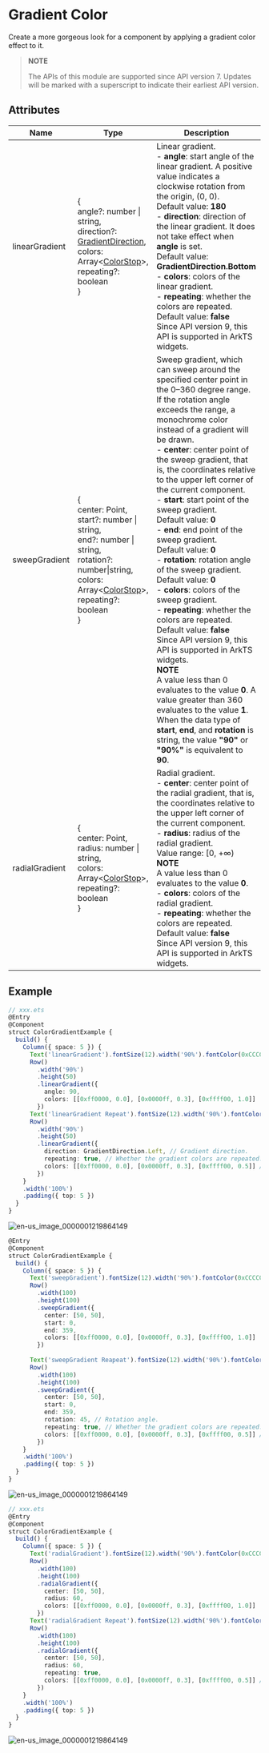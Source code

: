 # Gradient Color

Create a more gorgeous look for a component by applying a gradient color effect to it.

>  **NOTE**
>
> The APIs of this module are supported since API version 7. Updates will be marked with a superscript to indicate their earliest API version.


## Attributes


| Name             | Type                                        | Description                              |
| -------------- | -------------------------------------------- | ----------------------------------- |
| linearGradient | {<br>angle?: number \| string,<br>direction?: [GradientDirection](ts-appendix-enums.md#gradientdirection),<br>colors: Array&lt;[ColorStop](ts-basic-components-gauge.md#colorstop)&gt;,<br>repeating?: boolean<br>} | Linear gradient.<br>- **angle**: start angle of the linear gradient. A positive value indicates a clockwise rotation from the origin, (0, 0).<br> Default value: **180**<br>- **direction**: direction of the linear gradient. It does not take effect when **angle** is set.<br> Default value: **GradientDirection.Bottom**<br>- **colors**: colors of the linear gradient.<br>- **repeating**: whether the colors are repeated.<br> Default value: **false**<br>Since API version 9, this API is supported in ArkTS widgets.|
| sweepGradient  | {<br>center: Point,<br>start?: number \| string,<br>end?: number \| string,<br>rotation?: number\|string,<br>colors: Array&lt;[ColorStop](ts-basic-components-gauge.md#colorstop)&gt;,<br>repeating?: boolean<br>} | Sweep gradient, which can sweep around the specified center point in the 0–360 degree range. If the rotation angle exceeds the range, a monochrome color instead of a gradient will be drawn.<br>- **center**: center point of the sweep gradient, that is, the coordinates relative to the upper left corner of the current component.<br>- **start**: start point of the sweep gradient.<br> Default value: **0**<br>- **end**: end point of the sweep gradient.<br> Default value: **0**<br>- **rotation**: rotation angle of the sweep gradient.<br> Default value: **0**<br>- **colors**: colors of the sweep gradient.<br>- **repeating**: whether the colors are repeated.<br>  Default value: **false**<br>Since API version 9, this API is supported in ArkTS widgets.<br>**NOTE**<br>A value less than 0 evaluates to the value **0**. A value greater than 360 evaluates to the value **1**.<br>When the data type of **start**, **end**, and **rotation** is string, the value **"90"** or **"90%"** is equivalent to **90**. |
| radialGradient | {<br>center: Point,<br> radius: number \| string,<br>colors: Array&lt;[ColorStop](ts-basic-components-gauge.md#colorstop)&gt;,<br>repeating?: boolean<br>} | Radial gradient.<br>- **center**: center point of the radial gradient, that is, the coordinates relative to the upper left corner of the current component.<br>- **radius**: radius of the radial gradient.<br>  Value range: [0, +∞)<br> **NOTE**<br>A value less than 0 evaluates to the value **0**.<br>- **colors**: colors of the radial gradient.<br>- **repeating**: whether the colors are repeated.<br> Default value: **false**<br>Since API version 9, this API is supported in ArkTS widgets. |


## Example

```ts
// xxx.ets
@Entry
@Component
struct ColorGradientExample {
  build() {
    Column({ space: 5 }) {
      Text('linearGradient').fontSize(12).width('90%').fontColor(0xCCCCCC)
      Row()
        .width('90%')
        .height(50)
        .linearGradient({
          angle: 90,
          colors: [[0xff0000, 0.0], [0x0000ff, 0.3], [0xffff00, 1.0]]
        })
      Text('linearGradient Repeat').fontSize(12).width('90%').fontColor(0xCCCCCC)
      Row()
        .width('90%')
        .height(50)
        .linearGradient({
          direction: GradientDirection.Left, // Gradient direction.
          repeating: true, // Whether the gradient colors are repeated.
          colors: [[0xff0000, 0.0], [0x0000ff, 0.3], [0xffff00, 0.5]] // The gradient colors are repeated because the last color stop is less than 1.
        })
    }
    .width('100%')
    .padding({ top: 5 })
  }
}
```

![en-us_image_0000001219864149](figures/gradientColor1.png)

```ts
@Entry
@Component
struct ColorGradientExample {
  build() {
    Column({ space: 5 }) {
      Text('sweepGradient').fontSize(12).width('90%').fontColor(0xCCCCCC)
      Row()
        .width(100)
        .height(100)
        .sweepGradient({
          center: [50, 50],
          start: 0,
          end: 359,
          colors: [[0xff0000, 0.0], [0x0000ff, 0.3], [0xffff00, 1.0]]
        })
      
      Text('sweepGradient Reapeat').fontSize(12).width('90%').fontColor(0xCCCCCC)
      Row()
        .width(100)
        .height(100)
        .sweepGradient({
          center: [50, 50],
          start: 0,
          end: 359,
          rotation: 45, // Rotation angle.
          repeating: true, // Whether the gradient colors are repeated.
          colors: [[0xff0000, 0.0], [0x0000ff, 0.3], [0xffff00, 0.5]] // The gradient colors are repeated because the last color stop is less than 1.
        })
    }
    .width('100%')
    .padding({ top: 5 })
  }
}
```

![en-us_image_0000001219864149](figures/gradientColor2.png)

```ts
// xxx.ets
@Entry
@Component
struct ColorGradientExample {
  build() {
    Column({ space: 5 }) {
      Text('radialGradient').fontSize(12).width('90%').fontColor(0xCCCCCC)
      Row()
        .width(100)
        .height(100)
        .radialGradient({
          center: [50, 50],
          radius: 60,
          colors: [[0xff0000, 0.0], [0x0000ff, 0.3], [0xffff00, 1.0]]
        })
      Text('radialGradient Repeat').fontSize(12).width('90%').fontColor(0xCCCCCC)
      Row()
        .width(100)
        .height(100)
        .radialGradient({
          center: [50, 50],
          radius: 60,
          repeating: true,
          colors: [[0xff0000, 0.0], [0x0000ff, 0.3], [0xffff00, 0.5]] // The gradient colors are repeated because the last color stop is less than 1.
        })
    }
    .width('100%')
    .padding({ top: 5 })
  }
}
```

![en-us_image_0000001219864149](figures/gradientColor3.png)

